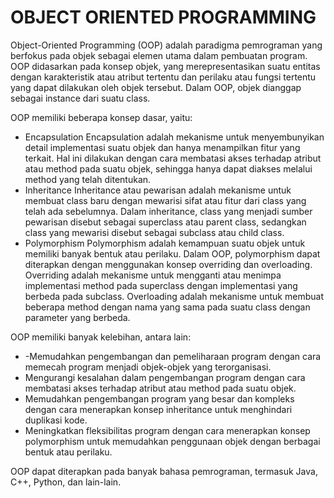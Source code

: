 # OBJECT ORIENTED PROGRAMMING
Object-Oriented Programming (OOP) adalah paradigma pemrograman yang berfokus pada objek sebagai elemen utama dalam pembuatan program. OOP didasarkan pada konsep objek, yang merepresentasikan suatu entitas dengan karakteristik atau atribut tertentu dan perilaku atau fungsi tertentu yang dapat dilakukan oleh objek tersebut. Dalam OOP, objek dianggap sebagai instance dari suatu class.

OOP memiliki beberapa konsep dasar, yaitu:
- Encapsulation
Encapsulation adalah mekanisme untuk menyembunyikan detail implementasi suatu objek dan hanya menampilkan fitur yang terkait. Hal ini dilakukan dengan cara membatasi akses terhadap atribut atau method pada suatu objek, sehingga hanya dapat diakses melalui method yang telah ditentukan.
- Inheritance
Inheritance atau pewarisan adalah mekanisme untuk membuat class baru dengan mewarisi sifat atau fitur dari class yang telah ada sebelumnya. Dalam inheritance, class yang menjadi sumber pewarisan disebut sebagai superclass atau parent class, sedangkan class yang mewarisi disebut sebagai subclass atau child class.
- Polymorphism
Polymorphism adalah kemampuan suatu objek untuk memiliki banyak bentuk atau perilaku. Dalam OOP, polymorphism dapat diterapkan dengan menggunakan konsep overriding dan overloading.
Overriding adalah mekanisme untuk mengganti atau menimpa implementasi method pada superclass dengan implementasi yang berbeda pada subclass.
Overloading adalah mekanisme untuk membuat beberapa method dengan nama yang sama pada suatu class dengan parameter yang berbeda.

OOP memiliki banyak kelebihan, antara lain:
- -Memudahkan pengembangan dan pemeliharaan program dengan cara memecah program menjadi objek-objek yang terorganisasi.
- Mengurangi kesalahan dalam pengembangan program dengan cara membatasi akses terhadap atribut atau method pada suatu objek.
- Memudahkan pengembangan program yang besar dan kompleks dengan cara menerapkan konsep inheritance untuk menghindari duplikasi kode.
- Meningkatkan fleksibilitas program dengan cara menerapkan konsep polymorphism untuk memudahkan penggunaan objek dengan berbagai bentuk atau perilaku.

OOP dapat diterapkan pada banyak bahasa pemrograman, termasuk Java, C++, Python, dan lain-lain.



